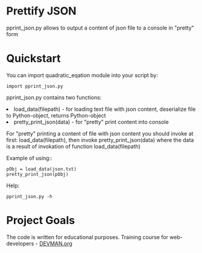 # Prettify JSON

pprint_json.py allows to output a content of json file to a console in "pretty" form

# Quickstart

You can import quadratic_eqation module into your script by:
```#!bash
import pprint_json.py
```

pprint_json.py contains two functions:
<li>load_data(filepath) - for loading text file with json content, deserialize file to Python-object, returns Python-object
<li>pretty_print_json(data) - for "pretty" print content into console

For "pretty" printing a content of file with json content you should invoke at first: load_data(filepath), then invoke pretty_print_json(data) where the data is a result of invokation of function load_data(filepath)

Example of using::

```#!bash
pObj = load_data(json.txt)
pretty_print_json(pObj)
```

Help:
```#!bash
pprint_json.py -h
```


# Project Goals

The code is written for educational purposes. Training course for web-developers - [DEVMAN.org](https://devman.org)
